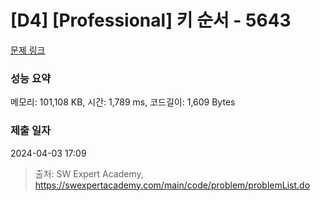 # [D4] [Professional] 키 순서 - 5643 

[문제 링크](https://swexpertacademy.com/main/code/problem/problemDetail.do?contestProbId=AWXQsLWKd5cDFAUo) 

### 성능 요약

메모리: 101,108 KB, 시간: 1,789 ms, 코드길이: 1,609 Bytes

### 제출 일자

2024-04-03 17:09



> 출처: SW Expert Academy, https://swexpertacademy.com/main/code/problem/problemList.do